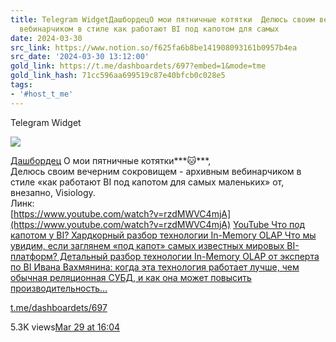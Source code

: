 ```yaml
---
title: Telegram WidgetДашбордецО мои пятничные котятки  Делюсь своим вечерним сокровищем  архивным
  вебинарчиком в стиле как работают BI под капотом для самых
date: 2024-03-30
src_link: https://www.notion.so/f625fa6b8be141908093161b0957b4ea
src_date: '2024-03-30 13:12:00'
gold_link: https://t.me/dashboardets/697?embed=1&mode=tme
gold_link_hash: 71cc596aa699519c87e40bfcb0c028e5
tags:
- '#host_t_me'
---
```






Telegram Widget




















[*![](https://cdn4.cdn-telegram.org/file/jqXepzkdSoGXPueEy_gqsPthYWCoOljPxJW2hDw6U8CuqtydJOir6nnzvyMLabKrOG-2GQ0YhzZVQ0WA6LQEETeNPS-si2zdBUJ7uFk6Xz85-BXFwEV4T3AOE44MyoMb-mn2gX3o4GkREmtZY5wcI5ic5tFniND564AaqzwbMxwxdyRQvgLfyRBcs06q40Ja9QBFA9fELCfMvSvt4JiDARG3kjzRcmRdUB0Lrl4juOlq_yVfMk37jmrK7pCguH3m_7PoRkt0fx5irxMIleqAjDRqEmPY0DO8KChzbSmEBGAy0geAEYS85Q7PEy730yQISduTPnEMIlsaoEL-b2dMbg.jpg)*](https://t.me/dashboardets)



[Дашбордец](https://t.me/dashboardets)
О мои пятничные котятки***🐱***,   
Делюсь своим вечерним сокровищем - архивным вебинарчиком в стиле «как работают BI под капотом для самых маленьких» от, внезапно, Visiology.  
Линк:  
[https://www.youtube.com/watch?v=rzdMWVC4mjA](https://www.youtube.com/watch?v=rzdMWVC4mjA)
[YouTube
Что под капотом у BI? Хардкорный разбор технологии In-Memory OLAP
Что мы увидим, если заглянем «под капот» самых известных мировых BI-платформ? Детальный разбор технологии In-Memory OLAP от эксперта по BI Ивана Вахмянина: когда эта технология работает лучше, чем обычная реляционная СУБД, и как она может повысить производительность…](https://www.youtube.com/watch?v=rzdMWVC4mjA)

[t.me/dashboardets/697](https://t.me/dashboardets/697)

5.3K views[Mar 29 at 16:04](https://t.me/dashboardets/697)